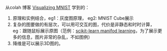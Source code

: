 从colah 博客 [Visualizing MNIST](https://colah.github.io/posts/2014-10-Visualizing-MNIST/ds) 学到的：

1. 原理和实例结合，eg1：灰度图原理， eg2: MNIST Cube展示
2. 复杂的图要做的有层次，可以用可交互的图，代价是非静态和时时计算， eg：跟随鼠标展示原图（范例：[scikit-learn manifod learning](https://scikit-learn.org/stable/auto_examples/manifold/plot_lle_digits.html)，为了展示更多的信息，图片非常的杂乱，不如图例）
3. 降维是可以展示3D图的。
